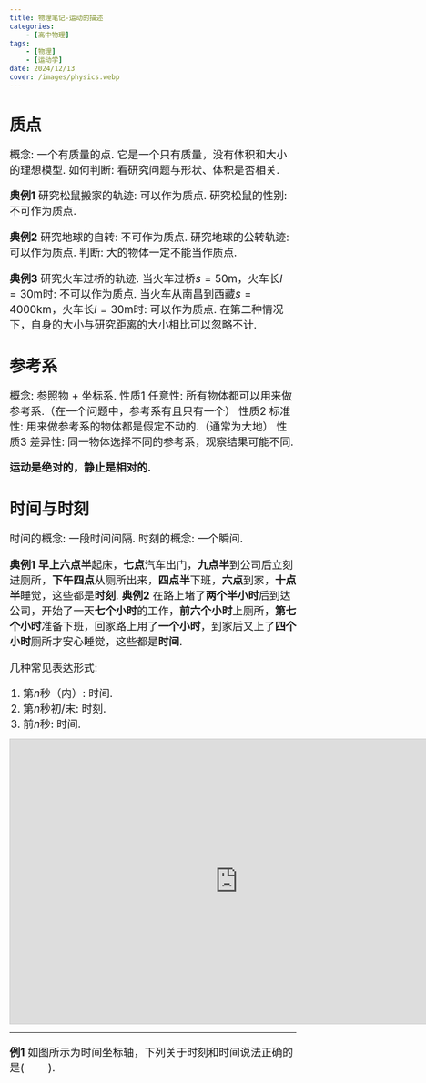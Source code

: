 ```yaml
---
title: 物理笔记-运动的描述
categories:
    - [高中物理]
tags:
    - [物理]
    - [运动学]
date: 2024/12/13
cover: /images/physics.webp
---
```

# 质点
概念: 一个有质量的点.
它是一个只有质量，没有体积和大小的理想模型.
如何判断: 看研究问题与形状、体积是否相关.

**典例1**
研究松鼠搬家的轨迹: 可以作为质点.
研究松鼠的性别: 不可作为质点.

**典例2**
研究地球的自转: 不可作为质点.
研究地球的公转轨迹: 可以作为质点.
判断: 大的物体一定不能当作质点.

**典例3** 研究火车过桥的轨迹.
当火车过桥$s = 50\mathrm{m}$，火车长$l = 30\mathrm{m}$时: 不可以作为质点.
当火车从南昌到西藏$s = 4000\mathrm{km}$，火车长$l = 30\mathrm{m}$时: 可以作为质点.
在第二种情况下，自身的大小与研究距离的大小相比可以忽略不计.

# 参考系
概念: 参照物 + 坐标系.
性质1 任意性: 所有物体都可以用来做参考系.（在一个问题中，参考系有且只有一个）
性质2 标准性: 用来做参考系的物体都是假定不动的.（通常为大地）
性质3 差异性: 同一物体选择不同的参考系，观察结果可能不同.

**运动是绝对的，静止是相对的.**

# 时间与时刻
时间的概念: 一段时间间隔.
时刻的概念: 一个瞬间.

**典例1** **早上六点半**起床，**七点**汽车出门，**九点半**到公司后立刻进厕所，**下午四点**从厕所出来，**四点半**下班，**六点**到家，**十点半**睡觉，这些都是**时刻**.
**典例2** 在路上堵了**两个半小时**后到达公司，开始了一天**七个小时**的工作，**前六个小时**上厕所，**第七个小时**准备下班，回家路上用了**一个小时**，到家后又上了**四个小时**厕所才安心睡觉，这些都是**时间**.

几种常见表达形式:
1. 第$n$秒（内）: 时间.
2. 第$n$秒初/末: 时刻.
3. 前$n$秒: 时间.
<iframe src="https://www.desmos.com/calculator/rpjgpvrsqf?embed" width="800" height="500" style="border: 1px solid #ccc" frameborder=0></iframe>

---
**例1** 如图所示为时间坐标轴，下列关于时刻和时间说法正确的是$(\qquad)$.

<style>
    p {font-size: 14pt;}
    li:not(.article-tag-list-item, .aos-init, .aos-animate) {font-size: 14pt;}
    center {font-size: 16pt;}
</style>